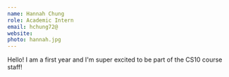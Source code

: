 ```yaml
---
name: Hannah Chung
role: Academic Intern
email: hchung72@
website: 
photo: hannah.jpg
---
```

Hello! I am a first year and I'm super excited to be part of the CS10 course staff! 
